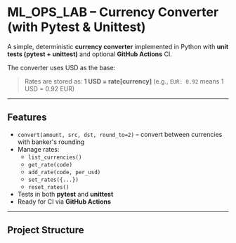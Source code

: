 # ML_OPS_LAB – Currency Converter (with Pytest & Unittest)

A simple, deterministic **currency converter** implemented in Python with
**unit tests (pytest + unittest)** and optional **GitHub Actions** CI.

The converter uses USD as the base:
> Rates are stored as: **1 USD = rate[currency]** (e.g., `EUR: 0.92` means 1 USD = 0.92 EUR)

---

## Features
- `convert(amount, src, dst, round_to=2)` – convert between currencies with banker's rounding
- Manage rates:
  - `list_currencies()`
  - `get_rate(code)`
  - `add_rate(code, per_usd)`
  - `set_rates({...})`
  - `reset_rates()`
- Tests in both **pytest** and **unittest**
- Ready for CI via **GitHub Actions**

---

## Project Structure
